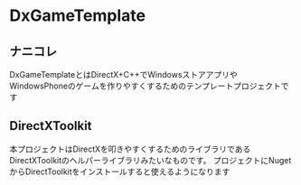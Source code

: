 DxGameTemplate
==============

## ナニコレ
DxGameTemplateとはDirectX+C++でWindowsストアアプリやWindowsPhoneのゲームを作りやすくするためのテンプレートプロジェクトです

## DirectXToolkit
本プロジェクトはDirectXを叩きやすくするためのライブラリであるDirectXToolkitのヘルパーライブラリみたいなものです。
プロジェクトにNugetからDirectToolkitをインストールすると使えるようになります
